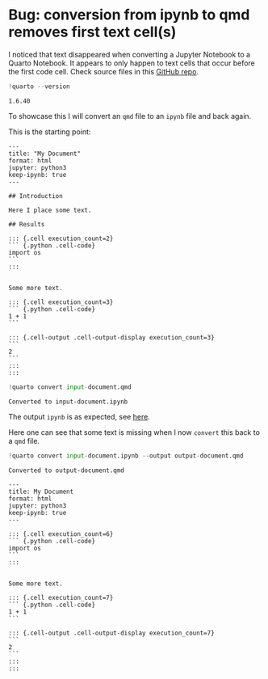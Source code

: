# Bug: conversion from ipynb to qmd removes first text cell(s)


I noticed that text disappeared when converting a Jupyter Notebook to a
Quarto Notebook. It appears to only happen to text cells that occur
before the first code cell. Check source files in this [GitHub
repo](https://github.com/MartinSchobben/quarto-conversion/tree/main).

``` python
!quarto --version
```

    1.6.40

To showcase this I will convert an `qmd` file to an `ipynb` file and
back again.

This is the starting point:

    ---
    title: "My Document"
    format: html
    jupyter: python3
    keep-ipynb: true
    ---

    ## Introduction

    Here I place some text.

    ## Results

    ::: {.cell execution_count=2}
    ``` {.python .cell-code}
    import os
    ```
    :::


    Some more text.

    ::: {.cell execution_count=3}
    ``` {.python .cell-code}
    1 + 1
    ```

    ::: {.cell-output .cell-output-display execution_count=3}
    ```
    2
    ```
    :::
    :::

``` python
!quarto convert input-document.qmd
```

    Converted to input-document.ipynb

The output `ipynb` is as expected, see
[here](https://github.com/MartinSchobben/quarto-conversion/blob/main/input-document.ipynb).

Here one can see that some text is missing when I now `convert` this
back to a `qmd` file.

``` python
!quarto convert input-document.ipynb --output output-document.qmd
```

    Converted to output-document.qmd

    ---
    title: My Document
    format: html
    jupyter: python3
    keep-ipynb: true
    ---

    ::: {.cell execution_count=6}
    ``` {.python .cell-code}
    import os
    ```
    :::


    Some more text.

    ::: {.cell execution_count=7}
    ``` {.python .cell-code}
    1 + 1
    ```

    ::: {.cell-output .cell-output-display execution_count=7}
    ```
    2
    ```
    :::
    :::

